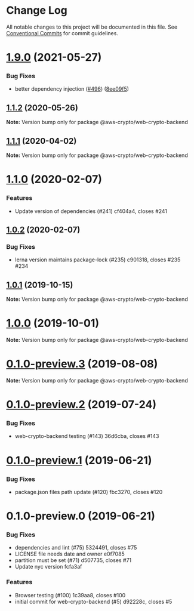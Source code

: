 # Change Log

All notable changes to this project will be documented in this file.
See [Conventional Commits](https://conventionalcommits.org) for commit guidelines.

# [1.9.0](https://github.com/aws/private-aws-encryption-sdk-javascript-staging/compare/@aws-crypto/web-crypto-backend@1.1.2...@aws-crypto/web-crypto-backend@1.9.0) (2021-05-27)


### Bug Fixes

* better dependency injection ([#496](https://github.com/aws/private-aws-encryption-sdk-javascript-staging/issues/496)) ([8ee09f5](https://github.com/aws/private-aws-encryption-sdk-javascript-staging/commit/8ee09f5c04f4550ec9c95712d3dda9943af34d86))





## [1.1.2](https://github.com/aws/aws-encryption-sdk-javascript/compare/@aws-crypto/web-crypto-backend@1.1.1...@aws-crypto/web-crypto-backend@1.1.2) (2020-05-26)

**Note:** Version bump only for package @aws-crypto/web-crypto-backend





## [1.1.1](https://github.com/aws/aws-encryption-sdk-javascript/compare/@aws-crypto/web-crypto-backend@1.1.0...@aws-crypto/web-crypto-backend@1.1.1) (2020-04-02)

**Note:** Version bump only for package @aws-crypto/web-crypto-backend





# [1.1.0](/compare/@aws-crypto/web-crypto-backend@1.0.2...@aws-crypto/web-crypto-backend@1.1.0) (2020-02-07)


### Features

* Update version of dependencies (#241) cf404a4, closes #241





## [1.0.2](/compare/@aws-crypto/web-crypto-backend@1.0.1...@aws-crypto/web-crypto-backend@1.0.2) (2020-02-07)


### Bug Fixes

* lerna version maintains package-lock (#235) c901318, closes #235 #234





## [1.0.1](/compare/@aws-crypto/web-crypto-backend@1.0.0...@aws-crypto/web-crypto-backend@1.0.1) (2019-10-15)

**Note:** Version bump only for package @aws-crypto/web-crypto-backend





# [1.0.0](/compare/@aws-crypto/web-crypto-backend@0.1.0-preview.3...@aws-crypto/web-crypto-backend@1.0.0) (2019-10-01)

**Note:** Version bump only for package @aws-crypto/web-crypto-backend





# [0.1.0-preview.3](/compare/@aws-crypto/web-crypto-backend@0.1.0-preview.2...@aws-crypto/web-crypto-backend@0.1.0-preview.3) (2019-08-08)

**Note:** Version bump only for package @aws-crypto/web-crypto-backend





# [0.1.0-preview.2](/compare/@aws-crypto/web-crypto-backend@0.1.0-preview.1...@aws-crypto/web-crypto-backend@0.1.0-preview.2) (2019-07-24)


### Bug Fixes

* web-crypto-backend testing (#143) 36d6cba, closes #143





# [0.1.0-preview.1](/compare/@aws-crypto/web-crypto-backend@0.1.0-preview.0...@aws-crypto/web-crypto-backend@0.1.0-preview.1) (2019-06-21)


### Bug Fixes

* package.json files path update (#120) fbc3270, closes #120





# 0.1.0-preview.0 (2019-06-21)


### Bug Fixes

* dependencies and lint (#75) 5324491, closes #75
* LICENSE file needs date and owner e0f7085
* partition must be set (#71) d507735, closes #71
* Update nyc version fcfa3af


### Features

* Browser testing (#100) 1c39aa8, closes #100
* initial commit for web-crypto-backend (#5) d92228c, closes #5
